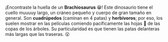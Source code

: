 ¡Encontraste la huella de un **Brachiosaurus** :grin:! Este dinosaurio tiene el cuello muuuuy largo, un cráneo pequeño y cuerpo de gran tamaño en general. Son **cuadrúpedos** (caminan en 4 patas) y **herbívoros**; por eso, los suelen mostrar en las películas comiendo pacíficamente las hojas :leaves: de las copas de los árboles. Su particularidad es que tienen las patas delanteras más largas que las traseras. :open_mouth: